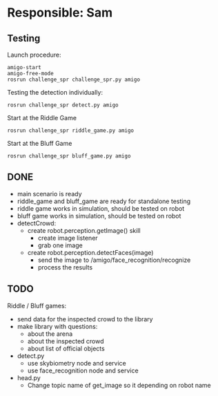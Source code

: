 # Responsible: Sam

## Testing

Launch procedure:
```
amigo-start
amigo-free-mode
rosrun challenge_spr challenge_spr.py amigo
```

Testing the detection individually:
```
rosrun challenge_spr detect.py amigo
```

Start at the Riddle Game
```
rosrun challenge_spr riddle_game.py amigo
```

Start at the Bluff Game
```
rosrun challenge_spr bluff_game.py amigo
```

## DONE

- main scenario is ready
- riddle_game and bluff_game are ready for standalone testing
- riddle game works in simulation, should be tested on robot
- bluff game works in simulation, should be tested on robot
- detectCrowd:
	- create robot.perception.getImage() skill
		- create image listener
		- grab one image
	- create robot.perception.detectFaces(image)
		- send the image to /amigo/face_recognition/recognize
		- process the results

## TODO

Riddle / Bluff games:
- send data for the inspected crowd to the library
- make library with questions:
	- about the arena
	- about the inspected crowd
	- about list of official objects
- detect.py
	- use skybiometry node and service
	- use face_recognition node and service
- head.py
    - Change topic name of get_image so it depending on robot name
